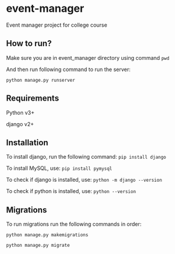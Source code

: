 # event-manager
Event manager project for college course

## How to run?
Make sure you are in event_manager directory using command `pwd`

And then run following command to run the server:

`python manage.py runserver`

## Requirements
Python v3+

django v2+

## Installation
To install django, run the following command:
`pip install django`

To install MySQL, use:
`pip install pymysql`

To check if django is installed, use:
`python -m django --version`

To check if python is installed, use:
`python --version`

## Migrations
To run migrations run the following commands in order:

`python manage.py makemigrations`

`python manage.py migrate`